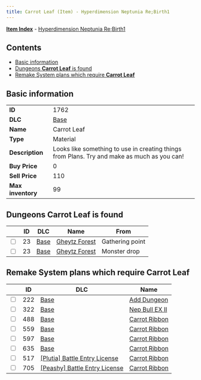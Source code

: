 ```yaml
---
title: Carrot Leaf (Item) - Hyperdimension Neptunia Re;Birth1
---
```


[**Item Index**](/neptunia/rb1/item/index.html) - [Hyperdimension Neptunia Re;Birth1](/neptunia/rb1)

## Contents

- [Basic information](#basic-information)
- [Dungeons **Carrot Leaf** is found](#dungeons-carrot-leaf-is-found)
- [Remake System plans which require **Carrot Leaf**](#remake-system-plans-which-require-carrot-leaf)

## Basic information

|   |   |
| -- | -- |
| **ID** | 1762 |
| **DLC** | [Base](/neptunia/rb1/dlc/1-base.html) |
| **Name** | Carrot Leaf |
| **Type** | Material |
| **Description** | Looks like something to use in creating things from Plans. Try and make as much as you can! |
| **Buy Price** | 0 |
| **Sell Price** | 110 |
| **Max inventory** | 99 |


## Dungeons **Carrot Leaf** is found

|    | ID | DLC | Name | From |
| -- | -- | --- | ---- | ---- |
| <input type="checkbox" id="rb1-dungeon-1-23" class="trackbox" /> | 23 | [Base](/neptunia/rb1/dlc/1-base.html) | [Gheytz Forest](/neptunia/rb1/dungeon/1-23-gheytz-forest.html) | Gathering point |
| <input type="checkbox" id="rb1-dungeon-1-23" class="trackbox" /> | 23 | [Base](/neptunia/rb1/dlc/1-base.html) | [Gheytz Forest](/neptunia/rb1/dungeon/1-23-gheytz-forest.html) | Monster drop |


## Remake System plans which require **Carrot Leaf**

|    | ID | DLC | Name |
| -- | -- | --- | ---- |
| <input type="checkbox" id="rb1-quest-1-222" class="trackbox" /> | 222 | [Base](/neptunia/rb1/dlc/1-base.html) | [Add Dungeon](/neptunia/rb1/quest/1-222-add-dungeon.html) |
| <input type="checkbox" id="rb1-quest-1-322" class="trackbox" /> | 322 | [Base](/neptunia/rb1/dlc/1-base.html) | [Nep Bull EX II](/neptunia/rb1/quest/1-322-nep-bull-ex-ii.html) |
| <input type="checkbox" id="rb1-quest-1-488" class="trackbox" /> | 488 | [Base](/neptunia/rb1/dlc/1-base.html) | [Carrot Ribbon](/neptunia/rb1/quest/1-488-carrot-ribbon.html) |
| <input type="checkbox" id="rb1-quest-1-559" class="trackbox" /> | 559 | [Base](/neptunia/rb1/dlc/1-base.html) | [Carrot Ribbon](/neptunia/rb1/quest/1-559-carrot-ribbon.html) |
| <input type="checkbox" id="rb1-quest-1-597" class="trackbox" /> | 597 | [Base](/neptunia/rb1/dlc/1-base.html) | [Carrot Ribbon](/neptunia/rb1/quest/1-597-carrot-ribbon.html) |
| <input type="checkbox" id="rb1-quest-1-635" class="trackbox" /> | 635 | [Base](/neptunia/rb1/dlc/1-base.html) | [Carrot Ribbon](/neptunia/rb1/quest/1-635-carrot-ribbon.html) |
| <input type="checkbox" id="rb1-quest-7-517" class="trackbox" /> | 517 | [[Plutia] Battle Entry License](/neptunia/rb1/dlc/7-plutia.html) | [Carrot Ribbon](/neptunia/rb1/quest/7-517-carrot-ribbon.html) |
| <input type="checkbox" id="rb1-quest-8-705" class="trackbox" /> | 705 | [[Peashy] Battle Entry License](/neptunia/rb1/dlc/8-peashy.html) | [Carrot Ribbon](/neptunia/rb1/quest/8-705-carrot-ribbon.html) |
